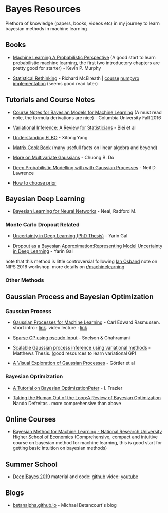 # Bayes Resources
Plethora of knowledge (papers, books, videos etc) in my journey to learn bayesian methods in machine learning

## Books
+ [ Machine Learning A Probabilistic Perspective](https://doc.lagout.org/science/Artificial%20Intelligence/Machine%20learning/Machine%20Learning_%20A%20Probabilistic%20Perspective%20%5BMurphy%202012-08-24%5D.pdf) (A good start to learn probabilistic machine learning, the first two introductory chapters are pretty good for starter) - Kevin P. Murphy 

+ [Statistical Rethinking](https://xcelab.net/rm/statistical-rethinking/) - Richard McElreath | [course](https://github.com/rmcelreath/statrethinking_winter2019) [numpyro implementation](https://fehiepsi.github.io/rethinking-numpyro/) (seems good read later)

## Tutorials and Course Notes
+ [Course Notes for Bayesian Models for Machine Learning](http://www.columbia.edu/~jwp2128/Teaching/E6720/BayesianModelsMachineLearning2016.pdf) (A must read note, the formula derivations are nice) - Columbia University Fall 2016

+ [Variational Inference: A Review for Statisticians](https://arxiv.org/pdf/1601.00670.pdf) - Blei et al

+ [Understanding ELBO](http://legacydirs.umiacs.umd.edu/~xyang35/files/understanding-variational-lower.pdf) - Xitong Yang

+ [Matrix Cook Book](https://www.math.uwaterloo.ca/~hwolkowi/matrixcookbook.pdf) (many usefull facts on linear algebra and beyond)

+ [More on Multivariate Gaussians](http://cs229.stanford.edu/section/more_on_gaussians.pdf) - Chuong B. Do

+ [Deep Probabilistic Modelling with with Gaussian Processes](http://inverseprobability.com/talks/notes/deep-probabilistic-modelling-with-gaussian-processes.html) - Neil D. Lawrence

+ [How to choose prior](https://stats.stackexchange.com/questions/78606/how-to-choose-prior-in-bayesian-parameter-estimation)

## Bayesian Deep Learning

+ [Bayesian Learning for Neural Networks](http://citeseerx.ist.psu.edu/viewdoc/download?doi=10.1.1.446.9306&rep=rep1&type=pdf) - Neal, Radford M.

### Monte Carlo Dropout Related
+ [Uncertainty in Deep Learning (PhD Thesis)](http://mlg.eng.cam.ac.uk/yarin/blog_2248.html) - Yarin Gal

+ [Dropout as a Bayesian Approximation:Representing Model Uncertainty in Deep Learning](https://arxiv.org/pdf/1506.02142.pdf) - Yarin Gal

note that this method is little controversial following [Ian Osband](https://iosband.github.io/) note on NIPS 2016 workshop. 
more details on [r/machinelearning](https://www.reddit.com/r/MachineLearning/comments/7bm4b2/d_what_is_the_current_state_of_dropout_as/) 

### Other Methods 

## Gaussian Process and Bayesian Optimization

### Gaussian Process
+ [Gaussian Processes for Machine Learning](http://www.gaussianprocess.org/gpml/) - Carl Edward Rasmussen. short intro : [link](https://www.cs.ubc.ca/~hutter/EARG.shtml/earg/papers05/rasmussen_gps_in_ml.pdf). video lecture : [link](http://videolectures.net/mlss03_rasmussen_gp/)

+ [Sparse GP using pseudo Input](http://www.gatsby.ucl.ac.uk/~snelson/SPGP_up.pdf) - Snelson & Ghahramani

+ [Scalable Gaussian process inference using variational methods](http://mlg.eng.cam.ac.uk/matthews/thesis.pdf) - Matthews Thesis. (good resources to learn variational GP)

+ [A Visual Exploration of Gaussian Processes](https://distill.pub/2019/visual-exploration-gaussian-processes/) - Görtler et al

### Bayesian Optimization
+ [A Tutorial on Bayesian OptimizationPeter](https://arxiv.org/pdf/1807.02811.pdf) - I. Frazier

+ [Taking the Human Out of the Loop:A Review of Bayesian Optimization](https://www.cs.ox.ac.uk/people/nando.defreitas/publications/BayesOptLoop.pdf) Nando Defreitas . more comprehensive than above

## Online Courses

+ [Bayesian Method for Machine Learning - National Research University Higher School of Economics](https://www.coursera.org/learn/bayesian-methods-in-machine-learning) (Comprehensive, compact and intuitive course on bayesian method for machine learning, this is good start for getting basic intuition on bayesian methods)

## Summer School

+ [Deep|Bayes 2019](https://deepbayes.ru/) material and code: [github](https://github.com/bayesgroup/deepbayes-2019) video: [youtube](https://www.youtube.com/playlist?list=PLe5rNUydzV9QHe8VDStpU0o8Yp63OecdW)

## Blogs
+ [betanalpha.github.io](https://betanalpha.github.io/writing/) - Michael Betancourt's blog

